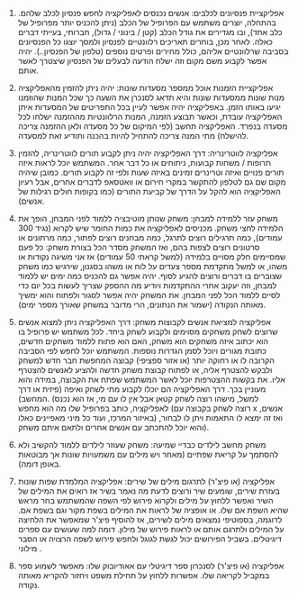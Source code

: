 1.	אפליקציית פנסיונים לכלבים: 
    אנשים נכנסים לאפליקציה לחפש פנסיון לכלב שלהם. בהתחלה, יוצרים משתמש עם הפרופיל של הכלב (ניתן להכניס יותר מפרופיל של כלב אחד), ובו מגדירים את גודל הכלב (קטן / בינוני / גדול), חברותי, בעייתי דברים כאלה. לאחר מכן, בוחרים תאריכים רלוונטיים לפנסיון ולמסך יוצגו כל הפנסיונים בסביבה שרלוונטיים אליהם, כולל מחירים ופרטים נוספים (טלפון של הפנסיון..). יהיה אפשר לקבוע משם מקום וזה ישלח הודעה לבעלים של הפנסיון שיצטרך לאשר אותם.

2.	אפליקציית הזמנות אוכל ממספר מסעדות שונות: 
    יהיה ניתן להזמין מהאפליקציה מנות שונות ממסעדות שונות והיא תדאג לסנכרן את השעה כך שכל המנות שהוזמנו יגיעו באותו הזמן. באפליקציה יהיה אפשר לעיין בכל התפריטים של המסעדות איתן האפליקציה עובדת, וכאשר תבוצע הזמנה, המנות הרלוונטיות מההזמנה ישלחו לכל מסעדה בנפרד. האפליקציה תחשב (לפי המיקום של כל מסעדה ולאן ההזמנה צריכה להישלח) מתי המנה צריכה להתחיל להיות בהכנה ותודיע זאת למסעדה.

3.	אפליקציה לווטרינריה: 
    דרך האפליקציה יהיה ניתן לקבוע תורים לווטרינריה, להזמין תרופות / משחות קבועות, ניתוחים או כל דבר אחר. המשתמש יוכל לראות איזה תורים פנויים ואיזה וטרינרים זמינים באיזה שעות ולפי זה לקבוע תורים. כמובן שיהיה מקום שם גם לטלפון להתקשר במקרי חירום או וואטסאפ לדברים אחרים, אבל רעיון האפליקציה הוא להקל על הדרך של קביעת התורים (כמו בקופות חולים רגילות של אנשים).

4.	משחק עזר ללמידה למבחן: 
    משחק שנותן מוטיבציה ללמוד לפני המבחן, הופך את הלמידה לחצי משחק. מכניסים לאפליקציה את כמות החומר שיש לקרוא (נגיד 300 עמודים), כמה תרגילים רוצים לתרגל, כמה מבחנים רוצים לפתור, כמה מרתונים או סרטונים רוצים לצפות בהם, ואז המשחק מסדר הכל בצורת משחק: כל פעם שמסיימים חלק מסויים בלמידה (למשל קראתי 50 עמודים) אז אני משיגה נקודות או משהו, או למשל מתקדמת מספר צעדים על לוח או משהו בסגנון, שירגיש כמו משחק שצוברים בו דברים ורוצים להגיע לסוף. יהיה אפשר גם להכניס כמה ימים יש ללמוד למבחן, וזה יעקוב אחרי ההתקדמות ויודיע מה ההספק שצריך לעשות בכל יום כדי לסיים ללמוד הכל לפני המבחן. את המשחק יהיה אפשר לסגור ולפתוח והוא ימשיך מאותה הנקודה (ישמור את הנתונים, הרי מדובר במשחק שאורך מספר ימים).

5.	אפליקציה למציאת אנשים לקבוצות משחק: 
    דרך האפליקציה ניתן למצוא אנשים שרוצים לשחק משחקים מסוימים ולקבוע לשחק ביחד. לכל משתמש יש פרופיל בו הוא יכתוב איזה משחקים הוא משחק, האם הוא פתוח ללמוד משחקים חדשים, כתובת מגורים ויוכל לסמן הגדרות נוספות. המשתמש יוכל לחפש לפי הסביבה הקרובה לו או רחוקה יותר (או אזור ספציפי) קבוצה המחפשת חבר חדש למשחק ולבקש להצטרף אליה, או לפתוח קבוצת משחק חדשה ולהציע לאנשים להצטרף אליו. את בקשות ההצטרפות יוכל לאשר המשתמש שפתח את הקבוצה, במידה והוא מעוניין בכך. דרך האפליקציה הם יוכלו לקבוע מתי לשחק ואיפה (פיזית או דרך המחשב). (למשל, מישהו רוצה לשחק קטאן אבל אין לו עם מי, אז הוא נכנס לאפליקציה, כותב בפרופיל שלו מה הוא מחפש (רוצה לשחק בקבוצה עם x אנשים, באיזור המרכז, ועוד כל מיני מאפיינים כאלו) ואז זה ימצא לו התאמות ויתן לו לבחור, והוא יוכל להתכתב עם אנשים אחרים ולתאם איתם משחק).

6.	משחק מחשב לילדים כבדיי שמיעה: 
    משחק שעוזר לילדים ללמוד להקשיב ולא להסתמך על קריאת שפתיים (מאחר ויש מילים עם משמעויות שונות אך מבוטאות באופן דומה).

7.	אפליקציה (או פיצ'ר) לתרגום מילים של שירים: 
    אפליקציה המלמדת שפות שונות בעזרת שירים, שומעים שיר ורוצים לדעת מה נאמר בשיר אז רואים את המילים של השיר ואפשר ללחוץ על מילים ולקרוא פירוש לפי השפה שהמשתמש בחר מראש שהיא השפת אם שלו. או אופציה של לראות את המילים בשפת מקור וגם בשפת אם. לדוגמה, בספוטיפי נמצאים מילים לשירים, אז להוסיף פיצ'ר שמאפשר את הלחיצה על המילים ולתרגם אותם או לראות פירוש של מילון. דומה למה שעושים עם ספרים דיגיטלים. בשביל הפירושים יכול לגשת לגוגל ולחפש פירוש לשפה הרצויה או הסבר מילוני .

8. אפליקציה (או פיצ'ר) לסנכרון ספר דיגיטלי עם אאודיובוק שלו: מאפשר לשמוע ספר במקביל לקריאה שלו. אפשרות ללחוץ על תחילת משפט ויחזור להקריא מאותה נקודה.
